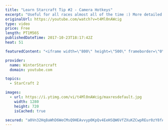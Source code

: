```yaml
---
title: "Learn Starcraft Tip #2 - Camera Hotkeys"
excerpt: "Useful for all races almost all of the time :) More detailed guides/tutorials under the learn to play starcraft playlist."
originalUrl: https://youtube.com/watch?v=t4Ml0nAWcig
type: video
price: Free
length: PT1M56S
publishedDateTime: 2017-10-23T18:17:42Z
heat: 51

featuredContent: "<iframe width=\"800\" height=\"500\" frameborder=\"0\" src=\"https://www.youtube.com/embed/t4Ml0nAWcig\" allow=\"accelerometer; autoplay; encrypted-media; gyroscope; picture-in-picture\" allowfullscreen></iframe>"

provider:
  name: WinterStarcraft
  domain: youtube.com

topics:
  - StarCraft 2

images:
  - url: https://i.ytimg.com/vi/t4Ml0nAWcig/maxresdefault.jpg
    width: 1280
    height: 720
    isCached: true

secured: "a0Vn32Hq8aWhD6WeCMsQ9HEAvvyp0KpQv4EeHSQW6VfZXuKZCwpREur0zY8fA2g7pWsW0l2OxWOYPfzkjGbyJSNVCvlws9FUV6pvqK/AfZTKAFsBjGAaPaYs0xDbJg8tja3TKiGymsbWfWTsVL3xEju4e7vJBAlBpHFRRD8qPlNoPdY+dyJ7rARMrnKE9E+28o9PD3qtX7bx9m9UJVUYkN6fjsKh0tPvIFbAPLIh+mA7fWClCu+kR7tkl9EG0cjQhIpe/j2cuxXK/lI0KsCboI2QNADty/6GhB7PXNBUiIzy0XKk8THhvIgBBA9m8Jaef9n8Uc+t08Ln1xJOgK0H0FR7aPcrgntyna2geizpDw+UbvWH4nHlt7x+JVqffqWZV9emLRy1Q2cIrzHw3es/zZqdAh4wtM0Tc5Qbe52cNlc=;sCY3fgGWyENF8af64VKugA=="
---
```


